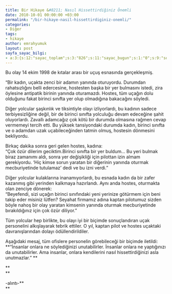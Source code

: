 ```yaml
---
title: Bir Hikaye &#8211; Nasıl Hissettirdiğiniz Önemli
date: 2010-10-01 00:00:00 +03:00
permalink: "/bir-hikaye-nasil-hissettirdiginiz-onemli/"
categories:
- Diğer
tags:
- hikaye
author: emrahyumuk
layout: post
sayfa_sayac_bilgi:
- a:3:{s:12:"sayac_toplam";s:3:"826";s:11:"sayac_bugun";s:1:"0";s:9:"son_okuma";s:10:"1364745099";}
---
```


Bu olay 14 ekim 1998 de kıtalar arası bir uçuş esnasında gerçekleşmiş.

“Bir kadın, uçakta zenci bir adamın yanında oturuyordu. Durumdan rahatsızlığını belli edercesine, hostesten başka bir yer bulmasını istedi, zira öylesine antipatik birinin yanında oturamazdı. Hostes, tüm uçağın dolu olduğunu fakat birinci sınıfta yer olup olmadığına bakacağını söyledi.

Diğer yolcular şaşkınlık ve tiksintiyle olayı izliyorlardı, bu kadının sadece terbiyesizliğine değil, bir de birinci sınıfta yolculuğu devam edeceğine şahit oluyorlardı. Zavallı adamcağız çok kötü bir durumda olmasına rağmen cevap vermemeyi tercih etti. Bu yüksek tansiyondaki durumda kadın, birinci sınıfta ve o adamdan uzak uçabileceğinden tatmin olmuş, hostesin dönmesini bekliyordu.

<!--more-->

Birkaç dakika sonra geri gelen hostes, kadına:  
“Çok özür dilerim geciktim.Birinci sınıfta bir yer buldum… Bu yeri bulmak biraz zamanımı aldı, sonra yer değişikliği için pilottan izin almam gerekiyordu. ‘Hiç kimse sorun yaratan bir diğerinin yanında oturmak mecburiyetinde tutulamaz’ dedi ve bu izni verdi.”

Diğer yolcular kulaklarına inanamıyorlardı, bu esnada kadın da bir zafer kazanmış gibi yerinden kalkmaya hazırlandı. Aynı anda hostes, oturmakta olan zenciye dönerek:  
“Beyefendi, sizi uçağın birinci sınıfındaki yeni yerinize götürmem için beni takip eder misiniz lütfen? Seyahat firmamız adına kaptan pilotumuz sizden böyle nahoş bir olay yaratan kimsenin yanında oturmak mecburiyetinde bırakıldığınız için çok özür diliyor.”

Tüm yolcular hep birlikte, bu olayı iyi bir biçimde sonuçlandıran uçak personelini alkışlayarak tebrik ettiler. O yıl, kaptan pilot ve hostes uçaktaki davranışlarından dolayı ödüllendirildiler.

Aşağıdaki mesaj, tüm ofislere personelin görebileceği bir biçimde iletildi:  
**“İnsanlar onlara ne söylediğinizi unutabilirler. İnsanlar onlara ne yaptığınızı da unutabilirler. Ama insanlar, onlara kendilerini nasıl hissettirdiğinizi asla unutmazlar.” **

**<span style="color: #ffffff;">.</span>  
**

-alıntı-**  
**
